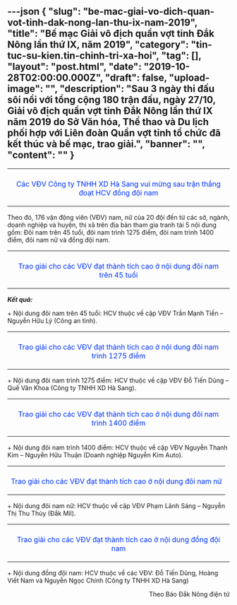 ---json
{
    "slug": "be-mac-giai-vo-dich-quan-vot-tinh-dak-nong-lan-thu-ix-nam-2019",
    "title": "Bế mạc Giải vô địch quần vợt tỉnh Đắk Nông lần thứ IX, năm 2019",
    "category": "tin-tuc-su-kien.tin-chinh-tri-xa-hoi",
    "tag": [],
    "layout": "post.html",
    "date": "2019-10-28T02:00:00.000Z",
    "draft": false,
    "upload-image": "",
    "description": "Sau 3 ngày thi đấu sôi nổi với tổng cộng 180 trận đấu, ngày 27/10, Giải vô địch quần vợt tỉnh Đắk Nông lần thứ IX năm 2019 do Sở Văn hóa, Thể thao và Du lịch phối hợp với Liên đoàn Quần vợt tỉnh tổ chức đã kết thúc và bế mạc, trao giải.",
    "banner": "",
    "__content__": ""
}
---
<table align="center">
	<tbody>
		<tr>
			<td><img alt="" src="http://www.baodaknong.org.vn/database/image/2019/10/27/27-10-9-6.jpg" /></td>
		</tr>
		<tr>
			<td>
			<p style="text-align:center"><span style="color:#0033ff">C&aacute;c VĐV C&ocirc;ng ty TNHH XD H&agrave; Sang vui mừng sau trận thắng đoạt HCV đồng đội nam</span></p>
			</td>
		</tr>
	</tbody>
</table>

<p>Theo đ&oacute;, 176 vận động vi&ecirc;n (VĐV) nam, nữ của 20 đội đến từ c&aacute;c sở, ng&agrave;nh, doanh nghiệp v&agrave; huyện, thị x&atilde; tr&ecirc;n địa b&agrave;n tham gia tranh t&agrave;i 5 nội dung gồm: Đ&ocirc;i nam tr&ecirc;n 45 tuổi, đ&ocirc;i nam tr&igrave;nh 1275 điểm, đ&ocirc;i nam tr&igrave;nh 1400 điểm, đ&ocirc;i nam nữ v&agrave; đồng đội nam.</p>

<table align="center">
	<tbody>
		<tr>
			<td><img alt="" src="http://www.baodaknong.org.vn/database/image/2019/10/27/27-10-9-7.jpg" /></td>
		</tr>
		<tr>
			<td>
			<p style="text-align:center"><span style="color:#0033ff">Trao giải cho c&aacute;c VĐV đạt th&agrave;nh t&iacute;ch cao ở nội dung đ&ocirc;i nam tr&ecirc;n 45 tuổi</span></p>
			</td>
		</tr>
	</tbody>
</table>

<p><em><strong>Kết quả:</strong></em></p>

<p>+ Nội dung đ&ocirc;i nam tr&ecirc;n 45 tuổi: HCV thuộc về cặp VĐV Trần Mạnh Tiến &ndash; Nguyễn Hữu L&yacute; (C&ocirc;ng an tỉnh).</p>

<table align="center">
	<tbody>
		<tr>
			<td><img alt="" src="http://www.baodaknong.org.vn/database/image/2019/10/27/27-10-9-8.jpg" /></td>
		</tr>
		<tr>
			<td>
			<p style="text-align:center"><span style="color:#0033ff">Trao giải cho c&aacute;c VĐV đạt th&agrave;nh t&iacute;ch cao ở nội dung đ&ocirc;i nam tr&igrave;nh 1275 điểm</span></p>
			</td>
		</tr>
	</tbody>
</table>

<p>+ Nội dung đ&ocirc;i nam tr&igrave;nh 1275 điểm: HCV thuộc về cặp VĐV Đỗ Tiến Dũng &ndash; Quế Văn Khoa (C&ocirc;ng ty TNHH XD H&agrave; Sang).</p>

<table align="center">
	<tbody>
		<tr>
			<td><img alt="" src="http://www.baodaknong.org.vn/database/image/2019/10/27/27-10-9-9.jpg" /></td>
		</tr>
		<tr>
			<td>
			<p style="text-align:center"><span style="color:#0033ff">Trao giải cho c&aacute;c VĐV đạt th&agrave;nh t&iacute;ch cao ở nội dung đ&ocirc;i nam tr&igrave;nh 1400 điểm</span></p>
			</td>
		</tr>
	</tbody>
</table>

<p>+ Nội dung đ&ocirc;i nam tr&igrave;nh 1400 điểm: HCV thuộc về cặp VĐV Nguyễn Thanh Kim &ndash; Nguyễn Hữu Thuận (Doanh nghiệp Nguyễn Kim Auto).</p>

<table align="center">
	<tbody>
		<tr>
			<td><img alt="" src="http://www.baodaknong.org.vn/database/image/2019/10/27/27-10-9-10.jpg" /></td>
		</tr>
		<tr>
			<td>
			<p style="text-align:center"><span style="color:#0033ff">Trao giải cho c&aacute;c VĐV đạt th&agrave;nh t&iacute;ch cao ở nội dung đ&ocirc;i nam nữ</span></p>
			</td>
		</tr>
	</tbody>
</table>

<p>+ Nội dung đ&ocirc;i nam nữ: HCV thuộc về cặp VĐV Phạm L&atilde;nh S&aacute;ng &ndash; Nguyễn Thị Thu Thủy (Đắk Mil).</p>

<table align="center">
	<tbody>
		<tr>
			<td><img alt="" src="http://www.baodaknong.org.vn/database/image/2019/10/27/27-10-9-11.jpg" /></td>
		</tr>
		<tr>
			<td>
			<p style="text-align:center"><span style="color:#0033ff">Trao giải cho c&aacute;c VĐV đạt th&agrave;nh t&iacute;ch cao ở nội dung đồng đội nam</span></p>
			</td>
		</tr>
	</tbody>
</table>

<p>+ Nội dung đồng đội nam: HCV thuộc về c&aacute;c VĐV: Đỗ Tiến Dũng, Ho&agrave;ng Viết Nam v&agrave; Nguyễn Ngọc Ch&iacute;nh (C&ocirc;ng ty TNHH XD H&agrave; Sang)</p>

<p style="text-align:right">Theo B&aacute;o Đắk N&ocirc;ng điện tử</p>
